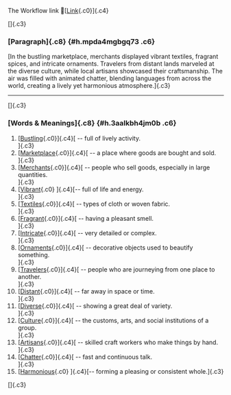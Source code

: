 The Workflow link
👏[[Link](https://www.google.com/url?q=http://www.google.com&sa=D&source=editors&ust=1756577784699225&usg=AOvVaw3adDwGXZ-exl-kcBYfBxVp){.c0}]{.c4}

[]{.c3}

### [Paragraph]{.c8} {#h.mpda4mgbgq73 .c6}

[In the bustling marketplace, merchants displayed vibrant textiles,
fragrant spices, and intricate ornaments. Travelers from distant lands
marveled at the diverse culture, while local artisans showcased their
craftsmanship. The air was filled with animated chatter, blending
languages from across the world, creating a lively yet harmonious
atmosphere.]{.c3}

------------------------------------------------------------------------

[]{.c3}

### [Words & Meanings]{.c8} {#h.3aalkbh4jm0b .c6}

1.  [[Bustling](https://www.google.com/url?q=http://www.google.com&sa=D&source=editors&ust=1756577784701774&usg=AOvVaw0juPhkD5727pcnQ6mYt6qL){.c0}]{.c4}[ --
    full of lively activity.\
    ]{.c3}
2.  [[Marketplace](https://www.google.com/url?q=http://www.google.com&sa=D&source=editors&ust=1756577784702254&usg=AOvVaw3cFoka0sG2iwWLaO32CyD6){.c0}]{.c4}[ --
    a place where goods are bought and sold.\
    ]{.c3}
3.  [[Merchants](https://www.google.com/url?q=http://www.google.com&sa=D&source=editors&ust=1756577784702716&usg=AOvVaw1xUL4Oq09LIB7UXlebu7RN){.c0}]{.c4}[ --
    people who sell goods, especially in large quantities.\
    ]{.c3}
4.  [[Vibrant](https://www.google.com/url?q=http://www.google.com&sa=D&source=editors&ust=1756577784703231&usg=AOvVaw2narx-hFPLzDA-aAvXbUbg){.c0}
    ]{.c4}[-- full of life and energy.\
    ]{.c3}
5.  [[Textiles](https://www.google.com/url?q=http://www.google.com&sa=D&source=editors&ust=1756577784703649&usg=AOvVaw3Hv6xqBTLYImqMnl8yqX6b){.c0}]{.c4}[ --
    types of cloth or woven fabric.\
    ]{.c3}
6.  [[Fragrant](https://www.google.com/url?q=http://www.google.com&sa=D&source=editors&ust=1756577784704047&usg=AOvVaw3bRrddEGAxX5Y-1fI8Onog){.c0}]{.c4}[ --
    having a pleasant smell.\
    ]{.c3}
7.  [[Intricate](https://www.google.com/url?q=http://www.google.com&sa=D&source=editors&ust=1756577784704471&usg=AOvVaw1lgSAF6Kiuwb4hE8dDZe74){.c0}]{.c4}[ --
    very detailed or complex.\
    ]{.c3}
8.  [[Ornaments](https://www.google.com/url?q=http://www.google.com&sa=D&source=editors&ust=1756577784704850&usg=AOvVaw0skdFHQ522lOp0q3dQWna2){.c0}]{.c4}[ --
    decorative objects used to beautify something.\
    ]{.c3}
9.  [[Travelers](https://www.google.com/url?q=http://www.google.com&sa=D&source=editors&ust=1756577784705346&usg=AOvVaw2bPpQywyumRiCS50_qnUAe){.c0}]{.c4}[ --
    people who are journeying from one place to another.\
    ]{.c3}
10. [[Distant](https://www.google.com/url?q=http://www.google.com&sa=D&source=editors&ust=1756577784705811&usg=AOvVaw3D75SyvZ6pCFgvY_Me910W){.c0}]{.c4}[ --
    far away in space or time.\
    ]{.c3}
11. [[Diverse](https://www.google.com/url?q=http://www.google.com&sa=D&source=editors&ust=1756577784706183&usg=AOvVaw2FrV8JTwjK3IjsuK_vz03E){.c0}]{.c4}[ --
    showing a great deal of variety.\
    ]{.c3}
12. [[Culture](https://www.google.com/url?q=http://www.google.com&sa=D&source=editors&ust=1756577784706593&usg=AOvVaw1hjhAbXgPhmw8UexGleibR){.c0}]{.c4}[ --
    the customs, arts, and social institutions of a group.\
    ]{.c3}
13. [[Artisans](https://www.google.com/url?q=http://www.google.com&sa=D&source=editors&ust=1756577784707059&usg=AOvVaw0ZzKYufFA6kUR7HuPUSHUb){.c0}]{.c4}[ --
    skilled craft workers who make things by hand.\
    ]{.c3}
14. [[Chatter](https://www.google.com/url?q=http://www.google.com&sa=D&source=editors&ust=1756577784707501&usg=AOvVaw0o_DGT1q_tIs6GclEuroNt){.c0}]{.c4}[ --
    fast and continuous talk.\
    ]{.c3}
15. [[Harmonious](https://www.google.com/url?q=http://www.google.com&sa=D&source=editors&ust=1756577784707885&usg=AOvVaw07dTiFrM8hKdpzpKQ9dm3K){.c0}
    ]{.c4}[-- forming a pleasing or consistent whole.]{.c3}

[]{.c3}

